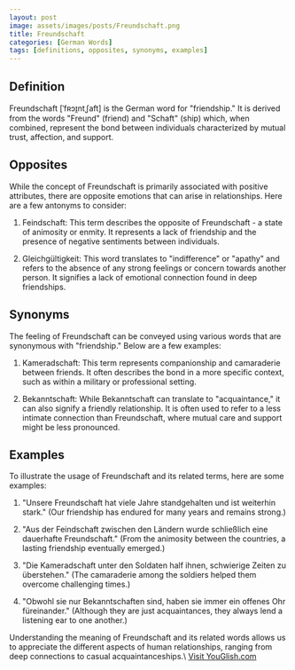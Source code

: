 ```yaml
---
layout: post
image: assets/images/posts/Freundschaft.png
title: Freundschaft
categories: [German Words]
tags: [definitions, opposites, synonyms, examples]
---
```


## Definition

Freundschaft [ˈfʀɔɪ̯ntˌʃaft] is the German word for "friendship." It is derived from the words "Freund" (friend) and "Schaft" (ship) which, when combined, represent the bond between individuals characterized by mutual trust, affection, and support.

## Opposites

While the concept of Freundschaft is primarily associated with positive attributes, there are opposite emotions that can arise in relationships. Here are a few antonyms to consider:

1. Feindschaft: This term describes the opposite of Freundschaft - a state of animosity or enmity. It represents a lack of friendship and the presence of negative sentiments between individuals.

2. Gleichgültigkeit: This word translates to "indifference" or "apathy" and refers to the absence of any strong feelings or concern towards another person. It signifies a lack of emotional connection found in deep friendships.

## Synonyms

The feeling of Freundschaft can be conveyed using various words that are synonymous with "friendship." Below are a few examples:

1. Kameradschaft: This term represents companionship and camaraderie between friends. It often describes the bond in a more specific context, such as within a military or professional setting.

2. Bekanntschaft: While Bekanntschaft can translate to "acquaintance," it can also signify a friendly relationship. It is often used to refer to a less intimate connection than Freundschaft, where mutual care and support might be less pronounced.

## Examples

To illustrate the usage of Freundschaft and its related terms, here are some examples:

1. "Unsere Freundschaft hat viele Jahre standgehalten und ist weiterhin stark." (Our friendship has endured for many years and remains strong.)

2. "Aus der Feindschaft zwischen den Ländern wurde schließlich eine dauerhafte Freundschaft." (From the animosity between the countries, a lasting friendship eventually emerged.)

3. "Die Kameradschaft unter den Soldaten half ihnen, schwierige Zeiten zu überstehen." (The camaraderie among the soldiers helped them overcome challenging times.)

4. "Obwohl sie nur Bekanntschaften sind, haben sie immer ein offenes Ohr füreinander." (Although they are just acquaintances, they always lend a listening ear to one another.)

Understanding the meaning of Freundschaft and its related words allows us to appreciate the different aspects of human relationships, ranging from deep connections to casual acquaintanceships.\ <a id="yg-widget-0" class="youglish-widget" data-query="Freundschaft" data-lang="german" data-components="8412" data-auto-start="0" data-bkg-color="theme_light" data-title="How%20to%20pronounce%20Freundschaft%20in%20German"  rel="nofollow" href="https://youglish.com">Visit YouGlish.com</a><script async src="https://youglish.com/public/emb/widget.js" charset="utf-8"></script>